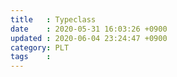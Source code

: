 ```yaml
---
title   : Typeclass
date    : 2020-05-31 16:03:26 +0900
updated : 2020-06-04 23:24:47 +0900
category: PLT
tags    : 
---
```


